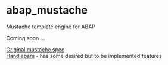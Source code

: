 # abap_mustache
Mustache template engine for ABAP

Coming soon ...

[Original mustache spec](https://mustache.github.io/mustache.5.html)  
[Handlebars](http://handlebarsjs.com/) - has some desired but to be implemented features
